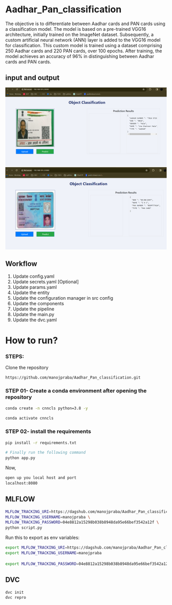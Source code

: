# Aadhar_Pan_classification
The objective is to differentiate between Aadhar cards and PAN cards using a classification model. The model is based on a pre-trained VGG16 architecture, initially trained on the ImageNet dataset. Subsequently, a custom artificial neural network (ANN) layer is added to the VGG16 model for classification. This custom model is trained using a dataset comprising 250 Aadhar cards and 220 PAN cards, over 100 epochs. After training, the model achieves an accuracy of 96% in distinguishing between Aadhar cards and PAN cards.

## input and output
![alt tag](https://github.com/manojpraba/Aadhar_Pan_classification/blob/main/sceenshots/aadhar.png)
![alt tag](https://github.com/manojpraba/Aadhar_Pan_classification/blob/main/sceenshots/pan.png)

## Workflow
1. Update config.yaml
2. Update secrets.yaml [Optional]
3. Update params.yaml
4. Update the entity
5. Update the configuration manager in src config
6. Update the components
7. Update the pipeline 
8. Update the main.py
9. Update the dvc.yaml

# How to run?
### STEPS:

Clone the repository

```bash
https://github.com/manojpraba/Aadhar_Pan_classification.git
```
### STEP 01- Create a conda environment after opening the repository

```bash
conda create -n cnncls python=3.8 -y
```

```bash
conda activate cnncls
```


### STEP 02- install the requirements
```bash
pip install -r requirements.txt
```


```bash
# Finally run the following command
python app.py
```

Now,
```bash
open up you local host and port
localhost:8080
```


## MLFLOW
```bash
MLFLOW_TRACKING_URI=https://dagshub.com/manojpraba/Aadhar_Pan_classification.mlflow \
MLFLOW_TRACKING_USERNAME=manojpraba \
MLFLOW_TRACKING_PASSWORD=04e8812a15298b038b8948da95e66bef3542a12f \
python script.py
```
Run this to export as env variables:
```bash
export MLFLOW_TRACKING_URI=https://dagshub.com/manojpraba/Aadhar_Pan_classification.mlflow
export MLFLOW_TRACKING_USERNAME=manojpraba 

export MLFLOW_TRACKING_PASSWORD=04e8812a15298b038b8948da95e66bef3542a12f
```
## DVC
```bash
dvc init
dvc repro
